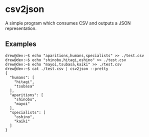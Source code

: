 # csv2json

A simple program which consumes CSV and outputs a JSON representation.

## Examples
```
drew@dev:~$ echo "aparitions,humans,specialists" >> ./test.csv
drew@dev:~$ echo "shinobu,hitagi,oshino" >> ./test.csv
drew@dev:~$ echo "mayoi,tsubasa,kaiki" >> ./test.csv
drew@dev:~$ cat ./test.csv | csv2json --pretty
{
  "humans": [
    "hitagi",
    "tsubasa"
  ],
  "aparitions": [
    "shinobu",
    "mayoi"
  ],
  "specialists": [
    "oshino",
    "kaiki"
  ]
}
```

